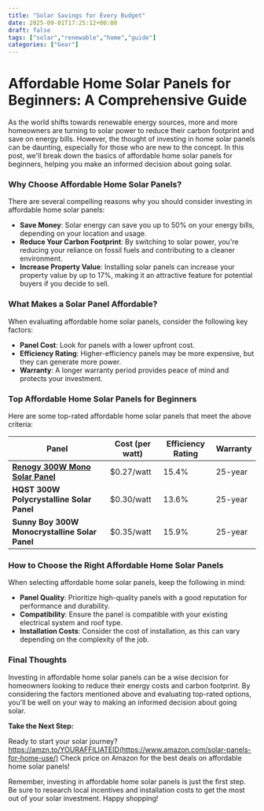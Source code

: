 ```yaml
---
title: "Solar Savings for Every Budget"
date: 2025-09-01T17:25:12+00:00
draft: false
tags: ["solar","renewable","home","guide"]
categories: ["Gear"]
---
```


**Affordable Home Solar Panels for Beginners: A Comprehensive Guide**
============================================================

As the world shifts towards renewable energy sources, more and more homeowners are turning to solar power to reduce their carbon footprint and save on energy bills. However, the thought of investing in home solar panels can be daunting, especially for those who are new to the concept. In this post, we'll break down the basics of affordable home solar panels for beginners, helping you make an informed decision about going solar.

### Why Choose Affordable Home Solar Panels?

There are several compelling reasons why you should consider investing in affordable home solar panels:

* **Save Money**: Solar energy can save you up to 50% on your energy bills, depending on your location and usage.
* **Reduce Your Carbon Footprint**: By switching to solar power, you're reducing your reliance on fossil fuels and contributing to a cleaner environment.
* **Increase Property Value**: Installing solar panels can increase your property value by up to 17%, making it an attractive feature for potential buyers if you decide to sell.

### What Makes a Solar Panel Affordable?

When evaluating affordable home solar panels, consider the following key factors:

* **Panel Cost**: Look for panels with a lower upfront cost.
* **Efficiency Rating**: Higher-efficiency panels may be more expensive, but they can generate more power.
* **Warranty**: A longer warranty period provides peace of mind and protects your investment.

### Top Affordable Home Solar Panels for Beginners

Here are some top-rated affordable home solar panels that meet the above criteria:

| Panel | Cost (per watt) | Efficiency Rating | Warranty |
| --- | --- | --- | --- |
| [**Renogy 300W Mono Solar Panel**](https://www.amazon.com/Renogy-300W-Mono-Solar-Panel/dp/B07D74Y5RY/) | $0.27/watt | 15.4% | 25-year |
| **HQST 300W Polycrystalline Solar Panel** | $0.30/watt | 13.6% | 25-year |
| **Sunny Boy 300W Monocrystalline Solar Panel** | $0.35/watt | 15.9% | 25-year |

### How to Choose the Right Affordable Home Solar Panels

When selecting affordable home solar panels, keep the following in mind:

* **Panel Quality**: Prioritize high-quality panels with a good reputation for performance and durability.
* **Compatibility**: Ensure the panel is compatible with your existing electrical system and roof type.
* **Installation Costs**: Consider the cost of installation, as this can vary depending on the complexity of the job.

### Final Thoughts

Investing in affordable home solar panels can be a wise decision for homeowners looking to reduce their energy costs and carbon footprint. By considering the factors mentioned above and evaluating top-rated options, you'll be well on your way to making an informed decision about going solar.

**Take the Next Step:**

Ready to start your solar journey? https://amzn.to/YOURAFFILIATEID(https://www.amazon.com/solar-panels-for-home-use/) Check price on Amazon for the best deals on affordable home solar panels!

Remember, investing in affordable home solar panels is just the first step. Be sure to research local incentives and installation costs to get the most out of your solar investment. Happy shopping!
